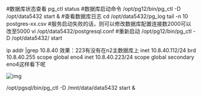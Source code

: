 \#数据库状态查看
pg_ctl status
\#数据库启动命令
/opt/pg12/bin/pg_ctl -D /opt/data5432 start &
\#查看数据库日志
cd /opt/data5432/pg_log
tail -n 10 postgres-xx.csv
\#服务启动失败的话，则可以修改数据库配置连接数2000可以改至5000
vi /opt/data5432/postgresql.conf
\#重新启动
/opt/pg12/bin/pg_ctl -D /opt/data5432/ start





ip addr |grep 10.8.40
效果：223有没有在n2主数据库上
  inet 10.8.40.112/24 brd 10.8.40.255 scope global eno4
  inet 10.8.40.223/24 scope global secondary eno4这样看下呢

![img](file:///C:/Users/yww08/Documents/WXWork/1688858167337977/Cache/Image/2024-11/企业微信截图_17326067508714.png)





 /opt/pgsql/bin/pg_ctl -D /mnt/data/data5432 start &


